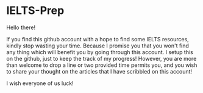 # IELTS-Prep

Hello there!

If you find this github account with a hope to find some IELTS resources, kindly stop wasting your time. Because I promise you that you won't find any thing which will benefit you by going through this account.
I setup this on the github, just to keep the track of my progress! However, you are more than welcome to drop a line or two provided time permits you, and you wish to share your thought on the articles that I have scribbled on this account!

I wish everyone of us luck! 
